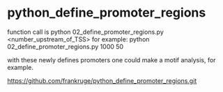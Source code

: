 # python_define_promoter_regions
function call is 
python 02_define_promoter_regions.py <number_upstream_of_TSS> <number downstream of TSS>
for example:
python 02_define_promoter_regions.py 1000 50
  
with these newly defines promoters one could make a motif analysis, for example.


https://github.com/frankruge/python_define_promoter_regions.git
